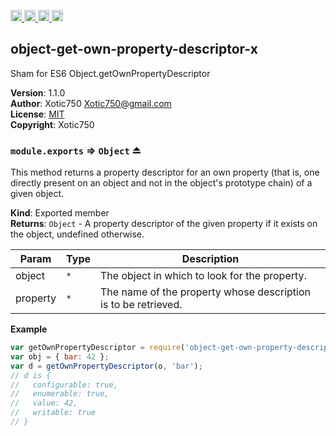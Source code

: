 <a href="https://travis-ci.org/Xotic750/object-get-own-property-descriptor-x"
   title="Travis status">
<img
   src="https://travis-ci.org/Xotic750/object-get-own-property-descriptor-x.svg?branch=master"
   alt="Travis status" height="18"/>
</a>
<a href="https://david-dm.org/Xotic750/object-get-own-property-descriptor-x"
   title="Dependency status">
<img src="https://david-dm.org/Xotic750/object-get-own-property-descriptor-x.svg"
   alt="Dependency status" height="18"/>
</a>
<a href="https://david-dm.org/Xotic750/object-get-own-property-descriptor-x#info=devDependencies"
   title="devDependency status">
<img src="https://david-dm.org/Xotic750/object-get-own-property-descriptor-x/dev-status.svg"
   alt="devDependency status" height="18"/>
</a>
<a href="https://badge.fury.io/js/object-get-own-property-descriptor-x" title="npm version">
<img src="https://badge.fury.io/js/object-get-own-property-descriptor-x.svg"
   alt="npm version" height="18"/>
</a>
<a name="module_object-get-own-property-descriptor-x"></a>

## object-get-own-property-descriptor-x
Sham for ES6 Object.getOwnPropertyDescriptor

**Version**: 1.1.0  
**Author**: Xotic750 <Xotic750@gmail.com>  
**License**: [MIT](&lt;https://opensource.org/licenses/MIT&gt;)  
**Copyright**: Xotic750  
<a name="exp_module_object-get-own-property-descriptor-x--module.exports"></a>

### `module.exports` ⇒ <code>Object</code> ⏏
This method returns a property descriptor for an own property (that is,
one directly present on an object and not in the object's prototype chain)
of a given object.

**Kind**: Exported member  
**Returns**: <code>Object</code> - A property descriptor of the given property if it exists on the object, undefined otherwise.  

| Param | Type | Description |
| --- | --- | --- |
| object | <code>\*</code> | The object in which to look for the property. |
| property | <code>\*</code> | The name of the property whose description is to be retrieved. |

**Example**  
```js
var getOwnPropertyDescriptor = require('object-get-own-property-descriptor-x');
var obj = { bar: 42 };
var d = getOwnPropertyDescriptor(o, 'bar');
// d is {
//   configurable: true,
//   enumerable: true,
//   value: 42,
//   writable: true
// }
```
